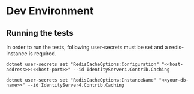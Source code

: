 # Dev Environment

## Running the tests

In order to run the tests, following user-secrets must be set and a redis-instance is required.

```
dotnet user-secrets set "RedisCacheOptions:Configuration" "<<host-address>>:<<host-port>>" --id IdentityServer4.Contrib.Caching
```

```
dotnet user-secrets set "RedisCacheOptions:InstanceName" "<<your-db-name>>" --id IdentityServer4.Contrib.Caching
```
